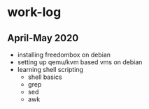 # work-log

## April-May 2020

- installing freedombox on debian
- setting up qemu/kvm based vms on debian
- learning shell scripting
  - shell basics
  - grep
  - sed
  - awk
